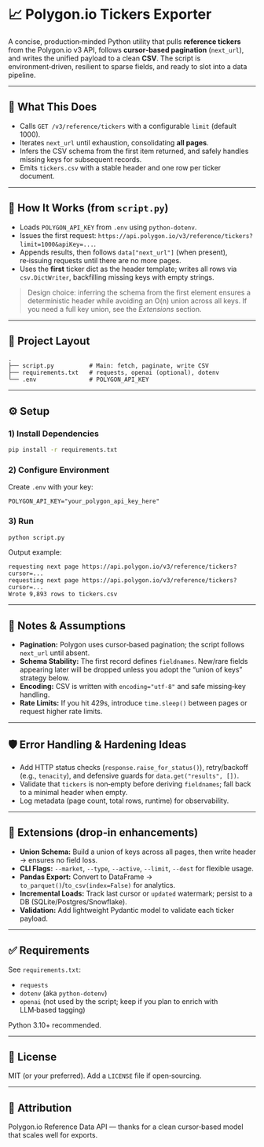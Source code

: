 # 📈 Polygon.io Tickers Exporter

A concise, production‑minded Python utility that pulls **reference tickers** from the Polygon.io v3 API, follows **cursor‑based pagination** (`next_url`), and writes the unified payload to a clean **CSV**. The script is environment‑driven, resilient to sparse fields, and ready to slot into a data pipeline.

---

## 🚀 What This Does

* Calls `GET /v3/reference/tickers` with a configurable `limit` (default 1000).
* Iterates `next_url` until exhaustion, consolidating **all pages**.
* Infers the CSV schema from the first item returned, and safely handles missing keys for subsequent records.
* Emits `tickers.csv` with a stable header and one row per ticker document.

---

## 🧩 How It Works (from `script.py`)

* Loads `POLYGON_API_KEY` from `.env` using `python‑dotenv`.
* Issues the first request: `https://api.polygon.io/v3/reference/tickers?limit=1000&apiKey=...`.
* Appends results, then follows `data["next_url"]` (when present), re‑issuing requests until there are no more pages.
* Uses the **first** ticker dict as the header template; writes all rows via `csv.DictWriter`, backfilling missing keys with empty strings.

> Design choice: inferring the schema from the first element ensures a deterministic header while avoiding an O(n) union across all keys. If you need a full key union, see the *Extensions* section.

---

## 📂 Project Layout

```
.
├── script.py          # Main: fetch, paginate, write CSV
├── requirements.txt   # requests, openai (optional), dotenv
└── .env               # POLYGON_API_KEY
```

---

## ⚙️ Setup

### 1) Install Dependencies

```bash
pip install -r requirements.txt
```

### 2) Configure Environment

Create `.env` with your key:

```env
POLYGON_API_KEY="your_polygon_api_key_here"
```

### 3) Run

```bash
python script.py
```

Output example:

```
requesting next page https://api.polygon.io/v3/reference/tickers?cursor=...
requesting next page https://api.polygon.io/v3/reference/tickers?cursor=...
Wrote 9,893 rows to tickers.csv
```

---

## 🧪 Notes & Assumptions

* **Pagination:** Polygon uses cursor‑based pagination; the script follows `next_url` until absent.
* **Schema Stability:** The first record defines `fieldnames`. New/rare fields appearing later will be dropped unless you adopt the “union of keys” strategy below.
* **Encoding:** CSV is written with `encoding="utf-8"` and safe missing‑key handling.
* **Rate Limits:** If you hit 429s, introduce `time.sleep()` between pages or request higher rate limits.

---

## 🛡️ Error Handling & Hardening Ideas

* Add HTTP status checks (`response.raise_for_status()`), retry/backoff (e.g., `tenacity`), and defensive guards for `data.get("results", [])`.
* Validate that `tickers` is non‑empty before deriving `fieldnames`; fall back to a minimal header when empty.
* Log metadata (page count, total rows, runtime) for observability.

---

## 🔧 Extensions (drop‑in enhancements)

* **Union Schema:** Build a union of keys across all pages, then write header → ensures no field loss.
* **CLI Flags:** `--market`, `--type`, `--active`, `--limit`, `--dest` for flexible usage.
* **Pandas Export:** Convert to DataFrame → `to_parquet()`/`to_csv(index=False)` for analytics.
* **Incremental Loads:** Track last cursor or `updated` watermark; persist to a DB (SQLite/Postgres/Snowflake).
* **Validation:** Add lightweight Pydantic model to validate each ticker payload.

---

## ✅ Requirements

See `requirements.txt`:

* `requests`
* `dotenv` (aka `python-dotenv`)
* `openai` (not used by the script; keep if you plan to enrich with LLM‑based tagging)

Python 3.10+ recommended.

---

## 📄 License

MIT (or your preferred). Add a `LICENSE` file if open‑sourcing.

---

## 🙌 Attribution

Polygon.io Reference Data API — thanks for a clean cursor‑based model that scales well for exports.
